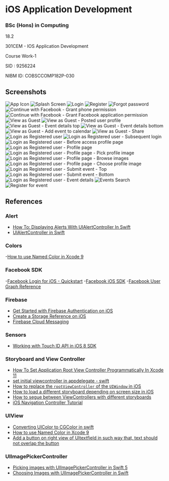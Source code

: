 # iOS Application Development

### BSc (Hons) in Computing
18.2

301CEM - IOS Application Development

Course Work-1

SID : 9256224

NIBM ID: COBSCCOMP182P-030

## Screenshots
![App Icon](Screenshots/1.app-icon.png)
![Splash Screen](Screenshots/2.splash.png)
![Login](Screenshots/3.login.png)
![Register](Screenshots/4.register.png)
![Forgot password](Screenshots/5.forgot-password.png)
![Continue with Facebook - Grant phone permission](Screenshots/6.1.continue-with-facebook-permission.png)
![Continue with Facebook - Grant Facebook application permission](Screenshots/6.2.continue-with-facebook-allow-application.png)
![View as Guest](Screenshots/7.1.view-as-guest-home.png)
![View as Guest - Posted user profile](Screenshots/7.2.view-as-guest-post-user.png)
![View as Guest - Event details top](Screenshots/7.3.view-as-guest-event-details-top.png)
![View as Guest - Event details bottom](Screenshots/7.3.view-as-guest-event-details-top.png)
![View as Guest - Add event to calendar](Screenshots/7.5.view-as-guest-add-to-calendar.png)
![View as Guest - Share](Screenshots/7.6.view-as-guest-share.png)
![Login as Registered user](Screenshots/8.1.login-as-registered-user.png)
![Login as Registered user - Subsequent login](Screenshots/8.2.login-as-registered-user-after-first-login.png)
![Login as Registered user - Before access profile page](Screenshots/9.1.before-access-profile-page.png)
![Login as Registered user - Profile page](Screenshots/9.2.profile-page.png)
![Login as Registered user - Profile page - Pick profile image](Screenshots/9.3.pick-profile-image.png)
![Login as Registered user - Profile page - Browse images](Screenshots/9.4.select-profile-image.png)
![Login as Registered user - Profile page - Choose profile image](Screenshots/9.5.choose-profile-image.png)
![Login as Registered user - Submit event - Top](Screenshots/10.1.submit-event-top.png)
![Login as Registered user - Submit event - Bottom](Screenshots/10.2.submit-event-bottom.png)
![Login as Registered user - Event details](Screenshots/11.login-as-registered-user-devent-details.png)
![Events Search](Screenshots/12.login-as-registered-user-home-search.png)
![Register for event](Screenshots/13.login-as-registered-user-register-for-event.png)

## References
### Alert
- [How To: Displaying Alerts With UIAlertController In Swift](https://learnappmaking.com/uialertcontroller-alerts-swift-how-to/)
- [UIAlertController in Swift](https://medium.com/swift-india/uialertcontroller-in-swift-22f3c5b1dd68)

### Colors
-[How to use Named Color in Xcode 9](https://medium.com/bobo-shone/how-to-use-named-color-in-xcode-9-d7149d270a16)

### Facebook SDK
-[Facebook Login for iOS - Quickstart](https://developers.facebook.com/docs/facebook-login/ios)
-[Facebook iOS SDK](https://github.com/facebook/facebook-ios-sdk)
-[Facebook User Graph Reference](https://developers.facebook.com/docs/graph-api/reference/user/)

### Firebase
- [Get Started with Firebase Authentication on iOS](https://firebase.google.com/docs/auth/ios/start)
- [Create a Storage Reference on iOS](https://firebase.google.com/docs/storage/ios/create-reference)
- [Firebase Cloud Messaging](https://firebase.google.com/docs/cloud-messaging)

### Sensors
- [Working with Touch ID API in iOS 8 SDK](https://www.appcoda.com/touch-id-api-ios8/)

### Storyboard and View Controller
- [How To Set Application Root View Controller Programmatically In Xcode 11](https://www.dev2qa.com/how-to-set-application-root-view-controller-programmatically-in-xcode-11/)
- [set initial viewcontroller in appdelegate - swift](https://stackoverflow.com/questions/26753925/set-initial-viewcontroller-in-appdelegate-swift)
- [How to replace the `rootViewController` of the `UIWindow` in iOS](https://qnoid.com/2019/02/15/How_to_replace_the_-rootViewController-_of_the_-UIWindow-_in_iOS.html)
- [How to load a different storyboard depending on screen size in iOS](https://pinkstone.co.uk/how-to-load-a-different-storyboard-depending-on-screen-size-in-ios/)
- [How to segue between ViewControllers with different storyboards](https://medium.com/@wilson.balderrama/how-to-segue-between-storyboards-86c582f976f7)
- [iOS Navigation Controller Tutorial](https://www.youtube.com/watch?v=unaf817uNtQ)

### UIView
- [Converting UIColor to CGColor in swift](https://stackoverflow.com/questions/27821785/converting-uicolor-to-cgcolor-in-swift)
- [How to use Named Color in Xcode 9](https://medium.com/bobo-shone/how-to-use-named-color-in-xcode-9-d7149d270a16)
- [Add a button on right view of UItextfield in such way that, text should not overlap the button](https://stackoverflow.com/questions/42082339/add-a-button-on-right-view-of-uitextfield-in-such-way-that-text-should-not-over)

### UIImagePickerController
- [Picking images with UIImagePickerController in Swift 5](https://theswiftdev.com/picking-images-with-uiimagepickercontroller-in-swift-5/)
- [Choosing Images with UIImagePickerController in Swift
](https://www.codingexplorer.com/choosing-images-with-uiimagepickercontroller-in-swift/)





